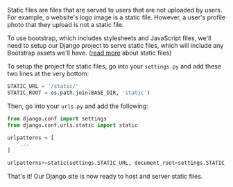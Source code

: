Static files are files that are served to users that are not uploaded by users. For example, a website's logo image is a static file. However, a user's profile photo that they upload is not a static file.

To use bootstrap, which includes stylesheets and JavaScript files, we'll need to setup our Django project to serve static files, which will include any Bootstrap assets we'll have. ([read more](https://www.maxcdn.com/one/visual-glossary/static-content/) about static files)

To setup the project for static files, go into your `settings.py` and add these two lines at the very bottom:

```python
STATIC_URL = '/static/'
STATIC_ROOT = os.path.join(BASE_DIR, 'static')
```

Then, go into your `urls.py` and add the following:

```python
from django.conf import settings
from django.conf.urls.static import static

urlpatterns = [
    ...
]

urlpatterns+=static(settings.STATIC_URL, document_root=settings.STATIC_ROOT)
```

That's it! Our Django site is now ready to host and server static files.
